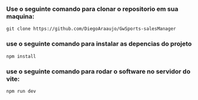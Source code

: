 ### Use o seguinte comando para clonar o repositorio em sua maquina:
``` git clone https://github.com/DiegoAraaujo/GwSports-salesManager ```

### use o seguinte comando para instalar as depencias do projeto 
``` npm install ```

### use o seguinte comando para rodar o software no servidor do vite:
``` npm run dev ```
